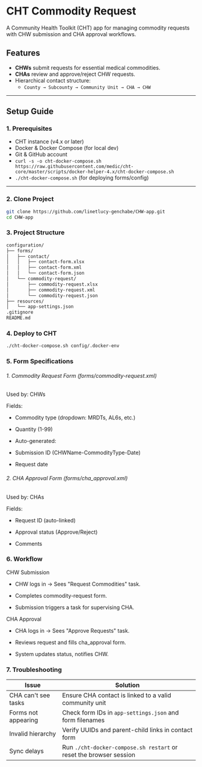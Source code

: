 # CHT Commodity Request 

A Community Health Toolkit (CHT) app for managing commodity requests with CHW submission and CHA approval workflows.

## Features

- **CHWs** submit requests for essential medical commodities.
- **CHAs** review and approve/reject CHW requests.
- Hierarchical contact structure:
  - `County → Subcounty → Community Unit → CHA → CHW`

---

## Setup Guide

### 1. Prerequisites

- CHT instance (v4.x or later)
- Docker & Docker Compose (for local dev)
- Git & GitHub account
- `curl -s -o cht-docker-compose.sh https://raw.githubusercontent.com/medic/cht-core/master/scripts/docker-helper-4.x/cht-docker-compose.sh`
- `./cht-docker-compose.sh` (for deploying forms/config)

---

### 2. Clone Project

```bash
git clone https://github.com/linetlucy-genchabe/CHW-app.git
cd CHW-app
```
### 3. Project Structure 
```bash
configuration/
├── forms/
│   ├── contact/
│   │   ├── contact-form.xlsx
│   │   ├── contact-form.xml
│   │   └── contact-form.json
│   └── commodity-request/
│       ├── commodity-request.xlsx
│       ├── commodity-request.xml
│       └── commodity-request.json
├── resources/
│   └── app-settings.json
.gitignore
README.md
```
### 4. Deploy to CHT
```bash
./cht-docker-compose.sh config/.docker-env
```

### 5. Form Specifications
###### 1. Commodity Request Form (forms/commodity-request.xml)
Used by: CHWs

Fields:

- Commodity type (dropdown: MRDTs, AL6s, etc.)

- Quantity (1-99)

- Auto-generated:

- Submission ID (CHWName-CommodityType-Date)

- Request date

###### 2. CHA Approval Form (forms/cha_approval.xml)
Used by: CHAs

Fields:

- Request ID (auto-linked)

- Approval status (Approve/Reject)

- Comments

### 6. Workflow
CHW Submission
- CHW logs in → Sees "Request Commodities" task.

- Completes commodity-request form.

- Submission triggers a task for supervising CHA.

CHA Approval
- CHA logs in → Sees "Approve Requests" task.

- Reviews request and fills cha_approval form.

- System updates status, notifies CHW.

### 7. Troubleshooting
| Issue               | Solution                                                 |
| ------------------- | -------------------------------------------------------- |
| CHA can't see tasks | Ensure CHA contact is linked to a valid community unit   |
| Forms not appearing | Check form IDs in `app-settings.json` and form filenames |
| Invalid hierarchy   | Verify UUIDs and parent-child links in contact form      |
| Sync delays         | Run `./cht-docker-compose.sh restart` or reset the browser session    |

